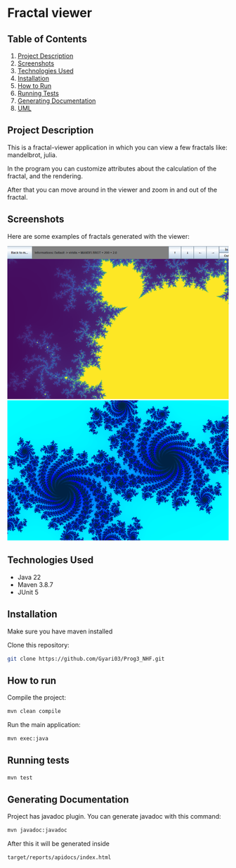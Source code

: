 # Fractal viewer

## Table of Contents
1. [Project Description](#project-description)
2. [Screenshots](#screenshots)
3. [Technologies Used](#technologies-used)
4. [Installation](#installation)
5. [How to Run](#how-to-run)
6. [Running Tests](#running-tests)
7. [Generating Documentation](#generating-documentation)
8. [UML](#uml)

## Project Description
This is a fractal-viewer application in which you can view a few fractals like: mandelbrot, julia.

In the program you can customize attributes about the calculation of the fractal, and the rendering.

After that you can move around in the viewer and zoom in and out of the fractal.

## Screenshots
Here are some examples of fractals generated with the viewer:

![Mandelbrot example](img.png)
![Julia example](img_1.png)

## Technologies Used
- Java 22
- Maven 3.8.7
- JUnit 5

## Installation
Make sure you have maven installed

Clone this repository:
```bash
git clone https://github.com/Gyari03/Prog3_NHF.git
```

## How to run

Compile the project:
```bash
mvn clean compile
```


Run the main application:
```bash
mvn exec:java
```

## Running tests
```bash
mvn test
```

## Generating Documentation
Project has javadoc plugin.
You can generate javadoc with this command:
```bash
mvn javadoc:javadoc
```
After this it will be generated inside
```bash
target/reports/apidocs/index.html
```